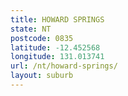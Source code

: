 ```yaml
---
title: HOWARD SPRINGS
state: NT
postcode: 0835
latitude: -12.452568
longitude: 131.013741
url: /nt/howard-springs/
layout: suburb
---
```

